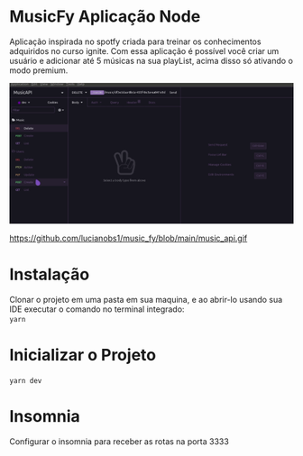 # MusicFy Aplicação Node

Aplicação inspirada no spotfy criada para treinar os conhecimentos adquiridos no curso ignite.
Com essa aplicação é possível você criar um usuário e adicionar até 5 músicas na sua playList, acima disso só ativando o modo premium.

![MusicFy](https://github.com/lucianobs1/music-fy/blob/main/music_api.gif)




https://github.com/lucianobs1/music_fy/blob/main/music_api.gif
# Instalação
Clonar o projeto em uma pasta em sua maquina, e ao abrir-lo usando sua IDE executar o comando no terminal integrado: <br>
`yarn`

# Inicializar o Projeto
` yarn dev `

# Insomnia
Configurar o insomnia para receber as rotas na porta 3333
